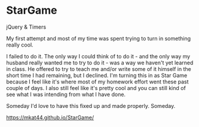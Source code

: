 # StarGame
jQuery &amp; Timers

My first attempt and most of my time was spent trying to turn in something really cool.

I failed to do it. The only way I could think of to do it - and the only way my husband really wanted me to try to do it - was a way we haven't yet learned in class. He offered to try to teach me and/or write some of it himself in the short time I had remaining, but I declined. I'm turning this in as Star Game because I feel like it's where most of my homework effort went these past couple of days. I also still feel like it's pretty cool and you can still kind of see what I was intending from what I have done.

Someday I'd love to have this fixed up and made properly. Someday.

https://mkat44.github.io/StarGame/
